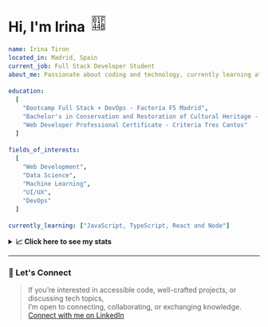 <h1>Hi, I'm Irina <img src="./hand-emoji.svg" alt="Waving Hand" width="50" height="50"></h1>

```yaml
name: Irina Tiron
located_in: Madrid, Spain
current_job: Full Stack Developer Student
about_me: Passionate about coding and technology, currently learning at Factoría F5 in Madrid

education:
  [
    "Bootcamp Full Stack + DevOps - Factoría F5 Madrid",
    "Bachelor's in Conservation and Restoration of Cultural Heritage - ESCRBC Madrid",
    "Web Developer Professional Certificate - Criteria Tres Cantos"
  ]

fields_of_interests:
  [
    "Web Development",
    "Data Science",
    "Machine Learning",
    "UI/UX",
    "DevOps"
  ]
  
currently_learning: ["JavaScript, TypeScript, React and Node"]

```

<details>
  <summary><b>📈 Click here to see my stats</b></summary>

  ---
 
<!--START_SECTION:waka-->
**🐱 My GitHub Data** 

> 📦 166.7 kB Used in GitHub's Storage 
 > 
> 🏆 304 Contributions in the Year 2025
 > 
> 💼 Opted to Hire
 > 
> 📜 8 Public Repositories 
 > 
> 🔑 2 Private Repositories 
 > 
**I'm an Early 🐤** 

```text
🌞 Morning                298 commits         █████░░░░░░░░░░░░░░░░░░░░   19.95 % 
🌆 Daytime                912 commits         ███████████████░░░░░░░░░░   61.04 % 
🌃 Evening                244 commits         ████░░░░░░░░░░░░░░░░░░░░░   16.33 % 
🌙 Night                  40 commits          █░░░░░░░░░░░░░░░░░░░░░░░░   02.68 % 
```
📅 **I'm Most Productive on Wednesday** 

```text
Monday                   225 commits         ████░░░░░░░░░░░░░░░░░░░░░   15.06 % 
Tuesday                  320 commits         █████░░░░░░░░░░░░░░░░░░░░   21.42 % 
Wednesday                405 commits         ███████░░░░░░░░░░░░░░░░░░   27.11 % 
Thursday                 313 commits         █████░░░░░░░░░░░░░░░░░░░░   20.95 % 
Friday                   181 commits         ███░░░░░░░░░░░░░░░░░░░░░░   12.12 % 
Saturday                 4 commits           ░░░░░░░░░░░░░░░░░░░░░░░░░   00.27 % 
Sunday                   46 commits          █░░░░░░░░░░░░░░░░░░░░░░░░   03.08 % 
```


📊 **This Week I Spent My Time On** 

```text
🕑︎ Time Zone: Europe/Madrid

💬 Programming Languages: 
JavaScript               2 hrs 43 mins       ████████████████████░░░░░   79.38 % 
Bash                     30 mins             ████░░░░░░░░░░░░░░░░░░░░░   14.71 % 
HTML                     6 mins              █░░░░░░░░░░░░░░░░░░░░░░░░   02.97 % 
Git Config               4 mins              █░░░░░░░░░░░░░░░░░░░░░░░░   02.28 % 
JSON                     0 secs              ░░░░░░░░░░░░░░░░░░░░░░░░░   00.38 % 

🐱‍💻 Projects: 
Oceania-Butterflies-Backe1 hr 38 mins        ████████████░░░░░░░░░░░░░   47.98 % 
api-book                 59 mins             ███████░░░░░░░░░░░░░░░░░░   28.77 % 
Full-Stack-Mariposas-Ocea44 mins             █████░░░░░░░░░░░░░░░░░░░░   21.85 % 
polinizadores-mariposas-a2 mins              ░░░░░░░░░░░░░░░░░░░░░░░░░   01.41 % 
```

**I Mostly Code in JavaScript** 

```text
JavaScript               7 repos             ████████████░░░░░░░░░░░░░   50.00 % 
HTML                     3 repos             █████░░░░░░░░░░░░░░░░░░░░   21.43 % 
CSS                      2 repos             ████░░░░░░░░░░░░░░░░░░░░░   14.29 % 
TypeScript               2 repos             ████░░░░░░░░░░░░░░░░░░░░░   14.29 % 
```



**Timeline**

![Lines of Code chart](https://raw.githubusercontent.com/irinatiron/irinatiron/main/assets/bar_graph.png)


 Last Updated on 15/09/2025 06:31:59 UTC
<!--END_SECTION:waka-->

</details>

---

### 📎 Let's Connect

>If you’re interested in accessible code, well-crafted projects, or discussing tech topics,  
>I’m open to connecting, collaborating, or exchanging knowledge.  
>[Connect with me on LinkedIn](https://www.linkedin.com/in/irinatiron/)

